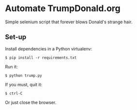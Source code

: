 # Automate TrumpDonald.org

Simple selenium script that forever blows Donald's strange hair.

## Set-up

Install dependencies in a Python virtualenv:

    $ pip install -r requirements.txt

Run it:

    $ python trump.py

If you must, quit it:

    $ ctrl-C

Or just close the browser.
